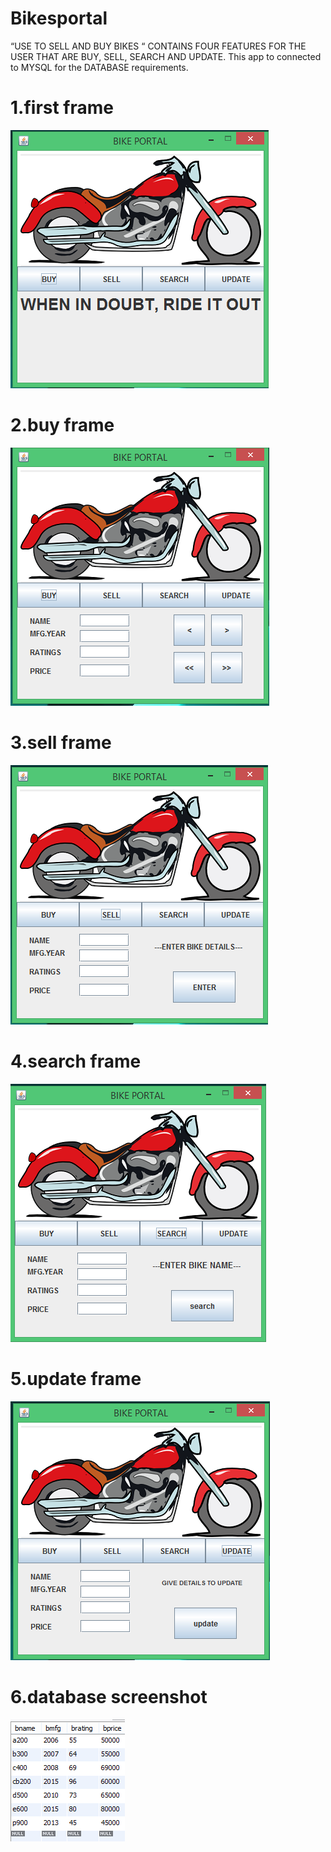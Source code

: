 # Bikesportal


“USE TO SELL AND BUY   BIKES “
CONTAINS FOUR FEATURES FOR THE USER
 THAT ARE BUY, SELL, SEARCH AND UPDATE.
This app to connected to MYSQL for the DATABASE requirements.


# 1.first frame
![](screenshots/frame1.PNG)

# 2.buy frame
![](screenshots/buyframe.PNG)

# 3.sell frame
![](screenshots/sellframe.PNG)

# 4.search frame
![](screenshots/search.PNG)

# 5.update frame
![](screenshots/updateframe.PNG)

# 6.database screenshot
![](screenshots/database.PNG)
